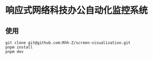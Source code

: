 # 响应式网络科技办公自动化监控系统

## 使用

```
git clone git@github.com:Rhh-Z/screen-visualization.git
pnpm install
pnpm dev
```
